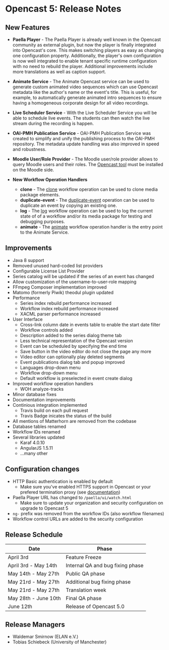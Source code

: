 Opencast 5: Release Notes
=========================

New Features
------------

* **Paella Player** - The Paella Player is already well known in the Opencast community as external plugin, but now the player is finally integrated into Opencast's core. This makes switching players as easy as changing one configuration property. Additionally, the player's own configuration is now well integrated to enable tenant specific runtime configuration with no need to rebuild the player. Additional improvements include more translations as well as caption support.

* **Animate Service** - The Animate Opencast service can be used to generate custom animated video sequences which can use Opencast metadata
like the author's name or the event's title. This is useful, for example, to automatically generate animated intro sequences to ensure having a homogeneous corporate design for all video recordings.

* **Live Scheduler Service** - With the Live Scheduler Service you will be able to schedule live events. The students can then watch the live stream during the recording is happen.

* **OAI-PMH Publication Service** - OAI-PMH Publication Service was created to simplify and unify the publishing process to the OAI-PMH repository. The metadata update handling was also improved in speed and robustness.

* **Moodle User/Role Provider** - The Moodle user/role provider allows to query Moodle users and their roles. The [Opencast tool](https://github.com/unirz-tu-ilmenau/moodle-tool_opencast) must be installed on the Moodle side.

* **New Workflow Operation Handlers**
    * **clone** - The [clone](workflowoperationhandlers/clone-woh.md) workflow operation can be used to clone media package elements.
    * **duplicate-event** - The [duplicate-event](workflowoperationhandlers/duplicate-event-woh.md) operation can be used to duplicate an event by copying an existing one.
    * **log** - The [log](workflowoperationhandlers/log-woh.md) workflow operation can be used to log the current state of of a workflow and/or its media package for testing and debugging purposes.
    * **animate** - The [animate](workflowoperationhandlers/animate-woh.md) workflow operation handler is the entry point to the Animate Service.

Improvements
------------
* Java 8 support
* Removed unused hard-coded list providers
* Configurable License List Provider
* Series catalog will be updated if the series of an event has changed
* Allow customization of the username-to-user-role mapping
* FFmpeg Composer implementation improved
* Matomo (formerly Piwik) theodul plugin updated
* Performance
    * Series index rebuild performance increased
    * Workflow index rebuild performance increased
    * XACML parser performance increased
* User Interface
    * Cross-link column date in events table to enable the start date filter
    * Workflow controls added
    * Description added to the series dialog theme tab
    * Less technical representation of the Opencast version
    * Event can be scheduled by specifying the end time
    * Save button in the video editor do not close the page any more
    * Video editor can optionally play deleted segments
    * Event publications dialog tab and popup improved
    * Languages drop-down menu
    * Workflow drop-down menu
    * Default workflow is preselected in event create dialog
* Improved workflow operation handlers
    * WOH analyze-tracks
* Minor database fixes
* Documentation improvements
* Continious integration implemented
    * Travis build on each pull request
    * Travis Badge inicates the status of the build
* All mentions of Matterhorn are removed from the codebase
* Database tables renamed
* Workflow IDs renamed
* Several libraries updated
    * Karaf 4.0.10
    * AngularJS 1.5.11
    * …many other

Configuration changes
---------------------

* HTTP Basic authentication is enabled by default
    * Make sure you've enabled HTTPS support in Opencast or your prefered termination proxy (see [documentation](configuration/security.https.md))
* Paella Player URL has changed to `/paella/ui/watch.html`
    * Make sure to update your organization and security configuration on upgrade to Opencast 5
* `ng-` prefix was removed from the workflow IDs (also workflow filenames)
* Workflow control URLs are added to the security configuration


Release Schedule
----------------

|Date                   |Phase
|-----------------------|----------------------------------------
|April 3rd              |Feature Freeze
|April 3rd - May 14th   |Internal QA and bug fixing phase
|May 14th - May 27th    |Public QA phase
|May 21rd - May 27th    |Additional bug fixing phase
|May 21rd - May 27th    |Translation week
|May 28th - June 10th   |Final QA phase
|June 12th              |Release of Opencast 5.0


Release Managers
----------------

* Waldemar Smirnow (ELAN e.V.)
* Tobias Schiebeck (University of Manchester)
